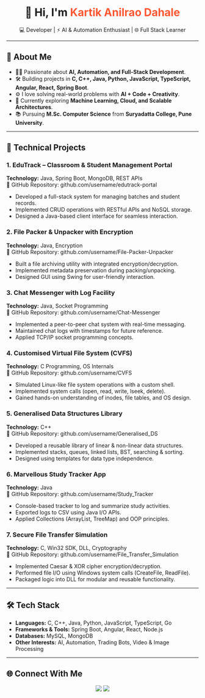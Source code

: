 <h1 align="center">👋 Hi, I'm <span style="color:#FF5733;">Kartik Anilrao Dahale</span></h1>

<p align="center">
  💻 Developer | ⚡ AI & Automation Enthusiast | 🌐 Full Stack Learner
</p>

---

## 🚀 About Me

- 👨‍💻 Passionate about **AI, Automation, and Full-Stack Development**.  
- 🛠️ Building projects in **C, C++, Java, Python, JavaScript, TypeScript, Angular, React, Spring Boot**.  
- ⚙️ I love solving real-world problems with **AI + Code + Creativity**.  
- 🌱 Currently exploring **Machine Learning, Cloud, and Scalable Architectures**.  
- 📚 Pursuing **M.Sc. Computer Science** from **Suryadatta College, Pune University**.  

---

## 📌 Technical Projects

### 1. EduTrack – Classroom & Student Management Portal  
**Technology:** Java, Spring Boot, MongoDB, REST APIs  
🔗 GitHub Repository: github.com/username/edutrack-portal  
- Developed a full-stack system for managing batches and student records.  
- Implemented CRUD operations with RESTful APIs and NoSQL storage.  
- Designed a Java-based client interface for seamless interaction.  

### 2. File Packer & Unpacker with Encryption  
**Technology:** Java, Encryption  
🔗 GitHub Repository: github.com/username/File-Packer-Unpacker  
- Built a file archiving utility with integrated encryption/decryption.  
- Implemented metadata preservation during packing/unpacking.  
- Designed GUI using Swing for user-friendly interaction.  

### 3. Chat Messenger with Log Facility  
**Technology:** Java, Socket Programming  
🔗 GitHub Repository: github.com/username/Chat-Messenger  
- Implemented a peer-to-peer chat system with real-time messaging.  
- Maintained chat logs with timestamps for future reference.  
- Applied TCP/IP socket programming concepts.  

### 4. Customised Virtual File System (CVFS)  
**Technology:** C Programming, OS Internals  
🔗 GitHub Repository: github.com/username/CVFS  
- Simulated Linux-like file system operations with a custom shell.  
- Implemented system calls (open, read, write, lseek, delete).  
- Gained hands-on understanding of inodes, file tables, and OS design.  

### 5. Generalised Data Structures Library  
**Technology:** C++  
🔗 GitHub Repository: github.com/username/Generalised_DS  
- Developed a reusable library of linear & non-linear data structures.  
- Implemented stacks, queues, linked lists, BST, searching & sorting.  
- Designed using templates for data type independence.  

### 6. Marvellous Study Tracker App  
**Technology:** Java  
🔗 GitHub Repository: github.com/username/Study_Tracker  
- Console-based tracker to log and summarize study activities.  
- Exported logs to CSV using Java I/O APIs.  
- Applied Collections (ArrayList, TreeMap) and OOP principles.  

### 7. Secure File Transfer Simulation  
**Technology:** C, Win32 SDK, DLL, Cryptography  
🔗 GitHub Repository: github.com/username/File_Transfer_Simulation  
- Implemented Caesar & XOR cipher encryption/decryption.  
- Performed file I/O using Windows system calls (CreateFile, ReadFile).  
- Packaged logic into DLL for modular and reusable functionality.  

---

## 🛠️ Tech Stack

- **Languages:** C, C++, Java, Python, JavaScript, TypeScript, Go  
- **Frameworks & Tools:** Spring Boot, Angular, React, Node.js  
- **Databases:** MySQL, MongoDB  
- **Other Interests:** AI, Automation, Trading Bots, Video & Image Processing  

---

## 🌐 Connect With Me  

<p align="center">
  <a href="https://www.linkedin.com/in/kartik-dahale"><img src="https://img.shields.io/badge/-Kartik%20Dahale-blue?style=flat-square&logo=Linkedin&logoColor=white"/></a>
  <a href="mailto:kartik.dahale@example.com"><img src="https://img.shields.io/badge/-Email%20Me-red?style=flat-square&logo=gmail&logoColor=white"/></a>
</p>
